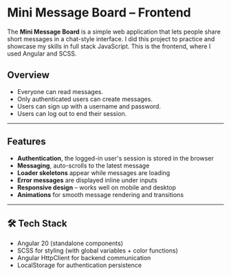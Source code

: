 # Mini Message Board – Frontend

The **Mini Message Board** is a simple web application that lets people share short messages in a chat-style interface.
I did this project to practice and showcase my skills in full stack JavaScript. 
This is the frontend, where I used Angular and SCSS. 

## Overview

- Everyone can read messages.
- Only authenticated users can create messages.
- Users can sign up with a username and password.
- Users can log out to end their session.

---

## Features

- **Authentication**, the logged-in user's session is stored in the browser
- **Messaging**, auto-scrolls to the latest message
- **Loader skeletons** appear while messages are loading
- **Error messages** are displayed inline under inputs
- **Responsive design** – works well on mobile and desktop
- **Animations** for smooth message rendering and transitions

---

## 🛠️ Tech Stack

- Angular 20 (standalone components)
- SCSS for styling (with global variables + color functions)
- Angular HttpClient for backend communication
- LocalStorage for authentication persistence
